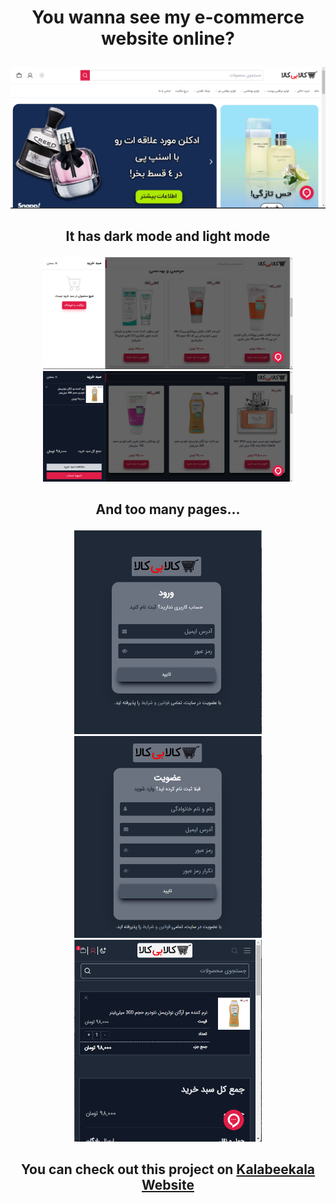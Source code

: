 # <p align="center"> You wanna see my e-commerce website online?</p>

<img src="public/images/readme/img (2).png"/>

## <p align="center">It has dark mode and light mode</p>

<section width="100%" display="flex" align="center" justify-content="center" gap="2rem">
<img src="public/images/readme/img (3).png" width="400"/>
<img src="public/images/readme/img (6).png" width="400"/>
</section>

## <p align="center">And too many pages...</p>

<section width="100%" display="flex" align="center" justify-content="center" gap="2rem">
<img src="public/images/readme/img (4).png" width="300"/>
<img src="public/images/readme/img (5).png" width="300"/>
<img src="public/images/readme/img (9).png" width="300"/>
</section>

## <p align="center">You can check out this project on [Kalabeekala Website](https://kalabeekala.iran.liara.run/)</p>




